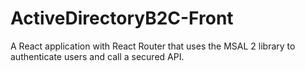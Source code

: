 # ActiveDirectoryB2C-Front
A React application with React Router that uses the MSAL 2 library to authenticate users and call a secured API.
